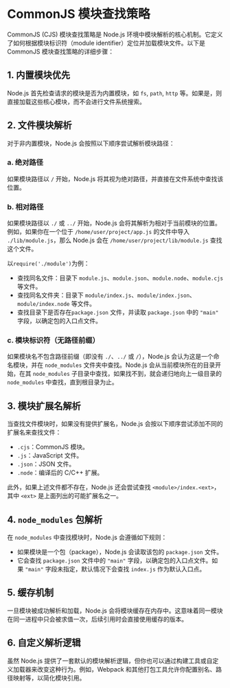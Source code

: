 # CommonJS 模块查找策略

CommonJS (CJS) 模块查找策略是 Node.js 环境中模块解析的核心机制。它定义了如何根据模块标识符（module identifier）定位并加载模块文件。以下是 CommonJS 模块查找策略的详细步骤：

## 1. 内置模块优先

Node.js 首先检查请求的模块是否为内置模块，如 `fs`, `path`, `http` 等。如果是，则直接加载这些核心模块，而不会进行文件系统搜索。

## 2. 文件模块解析

对于非内置模块，Node.js 会按照以下顺序尝试解析模块路径：

### a. 绝对路径

如果模块路径以 `/` 开始，Node.js 将其视为绝对路径，并直接在文件系统中查找该位置。

### b. 相对路径

如果模块路径以 `./` 或 `../` 开始，Node.js 会将其解析为相对于当前模块的位置。例如，如果你在一个位于 `/home/user/project/app.js` 的文件中导入 `./lib/module.js`，那么 Node.js 会在 `/home/user/project/lib/module.js` 查找这个文件。

以`require('./module')`为例：

- 查找同名文件：目录下 `module.js`、`module.json`、`module.node`、`module.cjs` 等文件。
- 查找同名文件夹：目录下 `module/index.js`、`module/index.json`、`module/index.node` 等文件。
- 查找目录下是否存在`package.json` 文件，并读取 `package.json` 中的 `"main"` 字段，以确定包的入口点文件。

### c. 模块标识符（无路径前缀）

如果模块名不包含路径前缀（即没有 `./`、`../` 或 `/`），Node.js 会认为这是一个命名模块，并在 `node_modules` 文件夹中查找。Node.js 会从当前模块所在的目录开始，在其 `node_modules` 子目录中查找，如果找不到，就会递归地向上一级目录的 `node_modules` 中查找，直到根目录为止。

## 3. 模块扩展名解析

当查找文件模块时，如果没有提供扩展名，Node.js 会按以下顺序尝试添加不同的扩展名来查找文件：

- `.cjs`：CommonJS 模块。
- `.js`：JavaScript 文件。
- `.json`：JSON 文件。
- `.node`：编译后的 C/C++ 扩展。

此外，如果上述文件都不存在，Node.js 还会尝试查找 `<module>/index.<ext>`，其中 `<ext>` 是上面列出的可能扩展名之一。

## 4. `node_modules` 包解析

在 `node_modules` 中查找模块时，Node.js 会遵循如下规则：

- 如果模块是一个包（package），Node.js 会读取该包的 `package.json` 文件。
- 它会查找 `package.json` 文件中的 `"main"` 字段，以确定包的入口点文件。如果 `"main"` 字段未指定，默认情况下会查找 `index.js` 作为默认入口点。

## 5. 缓存机制

一旦模块被成功解析和加载，Node.js 会将模块缓存在内存中。这意味着同一模块在同一进程中只会被求值一次，后续引用时会直接使用缓存的版本。

## 6. 自定义解析逻辑

虽然 Node.js 提供了一套默认的模块解析逻辑，但你也可以通过构建工具或自定义加载器来改变这种行为。例如，Webpack 和其他打包工具允许你配置别名、路径映射等，以简化模块引用。
